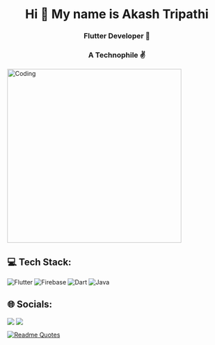 <h1 align="center">Hi 👋 My name is Akash Tripathi</h1>

<h3 align="center">Flutter Developer 💙 </h3>
<h3 align="center"> A Technophile ✌ 
</h3>



 <img align="center" alt="Coding" width="400" src="https://cdn.dribbble.com/users/1162077/screenshots/3848914/programmer.gif">


## 💻 Tech Stack:
![Flutter](https://img.shields.io/badge/Flutter-%2302569B.svg?style=for-the-badge&logo=Flutter&logoColor=white) ![Firebase](https://img.shields.io/badge/firebase-%23039BE5.svg?style=for-the-badge&logo=firebase) ![Dart](https://img.shields.io/badge/dart-%230175C2.svg?style=for-the-badge&logo=dart&logoColor=white) ![Java](https://img.shields.io/badge/java-%23ED8B00.svg?style=for-the-badge&logo=java&logoColor=white) 

## 🌐 Socials: 

<a href="https://www.linkedin.com/in/akash-tripathi-42063a1b1/" target="blank"><img align="center" src="https://img.shields.io/badge/LinkedIn-0077B5?style=for-the-badge&logo=linkedin&logoColor=white" /></a>
<a href="mailto:writetoakashtripathi@gmail.com" target="blank"><img align="center" src="https://img.shields.io/badge/Gmail-D14836?style=for-the-badge&logo=gmail&logoColor=white"/></a>


 


  [![Readme Quotes](https://quotes-github-readme.vercel.app/api?type=horizontal&theme=nord)](https://github.com/piyushsuthar/github-readme-quotes)

